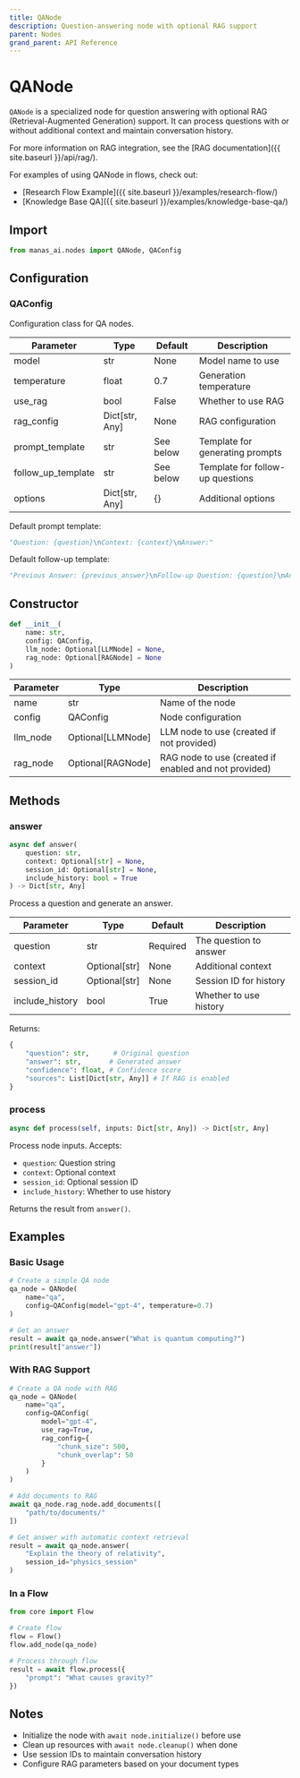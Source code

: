 ```yaml
---
title: QANode
description: Question-answering node with optional RAG support
parent: Nodes
grand_parent: API Reference
---
```


# QANode

`QANode` is a specialized node for question answering with optional RAG (Retrieval-Augmented Generation) support. It can process questions with or without additional context and maintain conversation history.

For more information on RAG integration, see the [RAG documentation]({{ site.baseurl }}/api/rag/).

For examples of using QANode in flows, check out:
- [Research Flow Example]({{ site.baseurl }}/examples/research-flow/)
- [Knowledge Base QA]({{ site.baseurl }}/examples/knowledge-base-qa/)

## Import

```python
from manas_ai.nodes import QANode, QAConfig
```

## Configuration

### QAConfig

Configuration class for QA nodes.

| Parameter | Type | Default | Description |
|-----------|------|---------|-------------|
| model | str | None | Model name to use |
| temperature | float | 0.7 | Generation temperature |
| use_rag | bool | False | Whether to use RAG |
| rag_config | Dict[str, Any] | None | RAG configuration |
| prompt_template | str | See below | Template for generating prompts |
| follow_up_template | str | See below | Template for follow-up questions |
| options | Dict[str, Any] | {} | Additional options |

Default prompt template:
```python
"Question: {question}\nContext: {context}\nAnswer:"
```

Default follow-up template:
```python
"Previous Answer: {previous_answer}\nFollow-up Question: {question}\nAnswer:"
```

## Constructor

```python
def __init__(
    name: str, 
    config: QAConfig,
    llm_node: Optional[LLMNode] = None,
    rag_node: Optional[RAGNode] = None
)
```

| Parameter | Type | Description |
|-----------|------|-------------|
| name | str | Name of the node |
| config | QAConfig | Node configuration |
| llm_node | Optional[LLMNode] | LLM node to use (created if not provided) |
| rag_node | Optional[RAGNode] | RAG node to use (created if enabled and not provided) |

## Methods

### answer

```python
async def answer(
    question: str,
    context: Optional[str] = None,
    session_id: Optional[str] = None,
    include_history: bool = True
) -> Dict[str, Any]
```

Process a question and generate an answer.

| Parameter | Type | Default | Description |
|-----------|------|---------|-------------|
| question | str | Required | The question to answer |
| context | Optional[str] | None | Additional context |
| session_id | Optional[str] | None | Session ID for history |
| include_history | bool | True | Whether to use history |

Returns:
```python
{
    "question": str,      # Original question
    "answer": str,       # Generated answer
    "confidence": float, # Confidence score
    "sources": List[Dict[str, Any]] # If RAG is enabled
}
```

### process

```python
async def process(self, inputs: Dict[str, Any]) -> Dict[str, Any]
```

Process node inputs. Accepts:
- `question`: Question string
- `context`: Optional context
- `session_id`: Optional session ID
- `include_history`: Whether to use history

Returns the result from `answer()`.

## Examples

### Basic Usage

```python 
# Create a simple QA node
qa_node = QANode(
    name="qa",
    config=QAConfig(model="gpt-4", temperature=0.7)
)

# Get an answer
result = await qa_node.answer("What is quantum computing?")
print(result["answer"])
```

### With RAG Support

```python
# Create a QA node with RAG
qa_node = QANode(
    name="qa",
    config=QAConfig(
        model="gpt-4",
        use_rag=True,
        rag_config={
            "chunk_size": 500,
            "chunk_overlap": 50
        }
    )
)

# Add documents to RAG
await qa_node.rag_node.add_documents([
    "path/to/documents/"
])

# Get answer with automatic context retrieval
result = await qa_node.answer(
    "Explain the theory of relativity",
    session_id="physics_session"
)
```

### In a Flow

```python
from core import Flow

# Create flow
flow = Flow()
flow.add_node(qa_node)

# Process through flow
result = await flow.process({
    "prompt": "What causes gravity?"
})
```

## Notes

- Initialize the node with `await node.initialize()` before use
- Clean up resources with `await node.cleanup()` when done
- Use session IDs to maintain conversation history
- Configure RAG parameters based on your document types